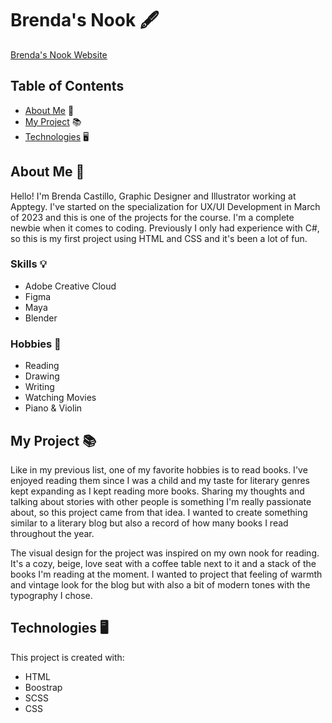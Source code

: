 # Brenda's Nook :fountain_pen:

[Brenda's Nook Website](https://brendasnook.netlify.app/)

## Table of Contents
* [About Me](#about-me)	:sunflower:
* [My Project](#my-project) :books:
* [Technologies](#technologies) :desktop_computer:

## About Me :sunflower:
Hello! I'm Brenda Castillo, Graphic Designer and Illustrator working at Apptegy. I've started on the specialization for UX/UI Development in March of 2023 and this is one of the projects for the course. I'm a complete newbie when it comes to coding. Previously I only had experience with C#, so this is my first project using HTML and CSS and it's been a lot of fun. 

### Skills :bulb:
* Adobe Creative Cloud
* Figma
* Maya
* Blender

### Hobbies :art:
* Reading
* Drawing
* Writing
* Watching Movies
* Piano & Violin

## My Project :books:
Like in my previous list, one of my favorite hobbies is to read books. I've enjoyed reading them since I was a child and my taste for literary genres kept expanding as I kept reading more books. Sharing my thoughts and talking about stories with other people is something I'm really passionate about, so this project came from that idea. I wanted to create something similar to a literary blog but also a record of how many books I read throughout the year. 

The visual design for the project was inspired on my own nook for reading. It's a cozy, beige, love seat with a coffee table next to it and a stack of the books I'm reading at the moment. I wanted to project that feeling of warmth and vintage look for the blog but with also a bit of modern tones with the typography I chose. 

## Technologies :desktop_computer:
This project is created with:
* HTML
* Boostrap
* SCSS
* CSS
